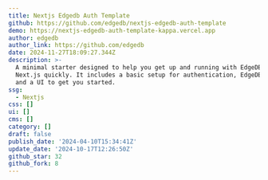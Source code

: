 ```yaml
---
title: Nextjs Edgedb Auth Template
github: https://github.com/edgedb/nextjs-edgedb-auth-template
demo: https://nextjs-edgedb-auth-template-kappa.vercel.app
author: edgedb
author_link: https://github.com/edgedb
date: 2024-11-27T18:09:27.344Z
description: >-
  A minimal starter designed to help you get up and running with EdgeDB and
  Next.js quickly. It includes a basic setup for authentication, EdgeDB schema,
  and a UI to get you started.
ssg:
  - Nextjs
css: []
ui: []
cms: []
category: []
draft: false
publish_date: '2024-04-10T15:34:41Z'
update_date: '2024-10-17T12:26:50Z'
github_star: 32
github_fork: 8
---
```

